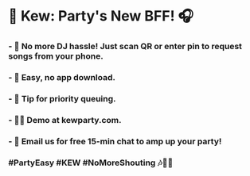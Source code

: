 
# 🚀 Kew: Party's New BFF! 🎧
### - 🤷 No more DJ hassle! Just scan QR or enter pin to request songs from your phone.
### - 📱 Easy, no app download.
### - 💖 Tip for priority queuing.
### - 🕵️‍♀️ Demo at kewparty.com.
### - 📩 Email us for free 15-min chat to amp up your party!

### #PartyEasy #KEW #NoMoreShouting 🎶🌟🎉
